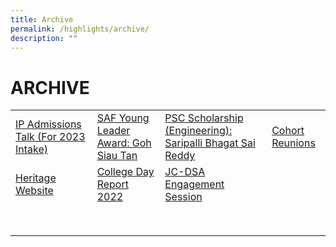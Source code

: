 ```yaml
---
title: Archive
permalink: /highlights/archive/
description: ""
---
```

# ARCHIVE

|   |   |   |   |
|---|---|---|---|
| <a href="/highlights/archive/events/ip-admissions-talk-for-2023-intake">IP Admissions Talk (For 2023 Intake) </a> |<a href="/highlights/archive/stories/saf-young-leader-award-goh-siau-tan">SAF Young Leader Award: Goh Siau Tan</a>  | <a href="/highlights/archive/stories/psc-scholarship-engineering-saripalli-bhagat-sai-reddy">PSC Scholarship (Engineering): Saripalli Bhagat Sai Reddy</a>  | <a href="https://docs.google.com/forms/d/e/1FAIpQLSdGQ5qqNO1M_57XFnOGiDlNndQXDbCitmG2-vjWZhQkWWZypg/viewform">Cohort Reunions</a>  |
|  <a href="https://www.memoriesoftj.com/">Heritage Website</a> | <a href="/temasek-experience/college-day-reports">College Day Report 2022</a>  |  <a href="/highlights/archive/events/jc-dsa-engagement-session">JC-DSA Engagement Session</a>|  <a href=""></a> |
|  <a href=""></a> | <a href=""></a>  |  <a href=""></a>|  <a href=""></a> |
|  <a href=""></a> | <a href=""></a>  |  <a href=""></a>|  <a href=""></a> |
|  <a href=""></a> | <a href=""></a>  |  <a href=""></a>|  <a href=""></a> |
|  <a href=""></a> | <a href=""></a>  |  <a href=""></a>|  <a href=""></a> |
|  <a href=""></a> | <a href=""></a>  |  <a href=""></a>|  <a href=""></a> |
|  <a href=""></a> | <a href=""></a>  |  <a href=""></a>|  <a href=""></a> |
|  <a href=""></a> | <a href=""></a>  |  <a href=""></a>|  <a href=""></a> |
|  <a href=""></a> | <a href=""></a>  |  <a href=""></a>|  <a href=""></a> |
